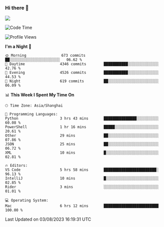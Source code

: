 ### Hi there 👋

<!--
**JJAYCHEN1e/jjaychen1e** is a ✨ _special_ ✨ repository because its `README.md` (this file) appears on your GitHub profile.

Here are some ideas to get you started:

- 🔭 I’m currently working on ...
- 🌱 I’m currently learning ...
- 👯 I’m looking to collaborate on ...
- 🤔 I’m looking for help with ...
- 💬 Ask me about ...
- 📫 How to reach me: ...
- 😄 Pronouns: ...
- ⚡ Fun fact: ...
-->

[![](https://github-readme-stats.vercel.app/api?username=jjaychen1e&show_icons=true)](https://github.com/jjaychen1e/github-readme-stats?count_private=true)

<!--START_SECTION:waka-->
![Code Time](http://img.shields.io/badge/Code%20Time-827%20hrs%2042%20mins-blue)

![Profile Views](http://img.shields.io/badge/Profile%20Views-0-blue)

**I'm a Night 🦉** 

```text
🌞 Morning                673 commits         ██░░░░░░░░░░░░░░░░░░░░░░░   06.62 % 
🌆 Daytime                4346 commits        ███████████░░░░░░░░░░░░░░   42.76 % 
🌃 Evening                4526 commits        ███████████░░░░░░░░░░░░░░   44.53 % 
🌙 Night                  619 commits         ██░░░░░░░░░░░░░░░░░░░░░░░   06.09 % 
```


📊 **This Week I Spent My Time On** 

```text
🕑︎ Time Zone: Asia/Shanghai

💬 Programming Languages: 
Python                   3 hrs 43 mins       ███████████████░░░░░░░░░░   60.08 % 
PowerShell               1 hr 16 mins        █████░░░░░░░░░░░░░░░░░░░░   20.61 % 
Other                    29 mins             ██░░░░░░░░░░░░░░░░░░░░░░░   07.86 % 
JSON                     25 mins             ██░░░░░░░░░░░░░░░░░░░░░░░   06.72 % 
XML                      10 mins             █░░░░░░░░░░░░░░░░░░░░░░░░   02.81 % 

🔥 Editors: 
VS Code                  5 hrs 58 mins       ████████████████████████░   96.13 % 
IntelliJ                 10 mins             █░░░░░░░░░░░░░░░░░░░░░░░░   02.85 % 
Rider                    3 mins              ░░░░░░░░░░░░░░░░░░░░░░░░░   01.01 % 

💻 Operating System: 
Mac                      6 hrs 12 mins       █████████████████████████   100.00 % 
```


 Last Updated on 03/08/2023 16:19:31 UTC
<!--END_SECTION:waka-->
